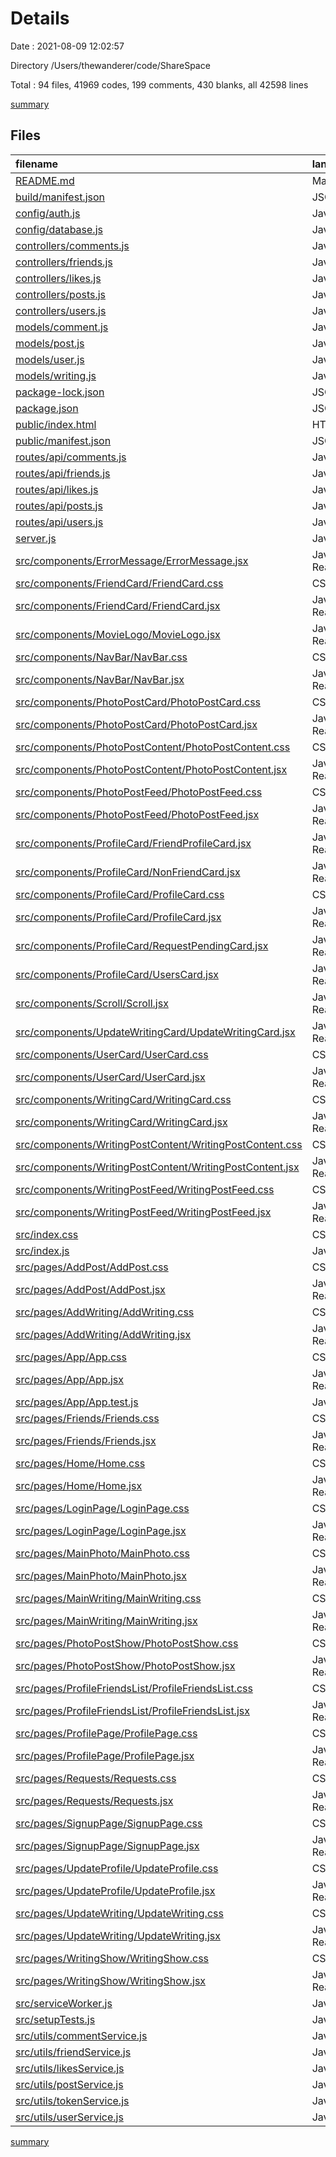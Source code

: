 # Details

Date : 2021-08-09 12:02:57

Directory /Users/thewanderer/code/ShareSpace

Total : 94 files,  41969 codes, 199 comments, 430 blanks, all 42598 lines

[summary](results.md)

## Files
| filename | language | code | comment | blank | total |
| :--- | :--- | ---: | ---: | ---: | ---: |
| [README.md](/README.md) | Markdown | 26 | 0 | 14 | 40 |
| [build/manifest.json](/build/manifest.json) | JSON | 25 | 0 | 1 | 26 |
| [config/auth.js](/config/auth.js) | JavaScript | 18 | 4 | 1 | 23 |
| [config/database.js](/config/database.js) | JavaScript | 13 | 0 | 3 | 16 |
| [controllers/comments.js](/controllers/comments.js) | JavaScript | 33 | 0 | 7 | 40 |
| [controllers/friends.js](/controllers/friends.js) | JavaScript | 73 | 0 | 10 | 83 |
| [controllers/likes.js](/controllers/likes.js) | JavaScript | 91 | 0 | 9 | 100 |
| [controllers/posts.js](/controllers/posts.js) | JavaScript | 103 | 0 | 7 | 110 |
| [controllers/users.js](/controllers/users.js) | JavaScript | 78 | 5 | 16 | 99 |
| [models/comment.js](/models/comment.js) | JavaScript | 13 | 0 | 3 | 16 |
| [models/post.js](/models/post.js) | JavaScript | 12 | 0 | 5 | 17 |
| [models/user.js](/models/user.js) | JavaScript | 43 | 11 | 11 | 65 |
| [models/writing.js](/models/writing.js) | JavaScript | 12 | 0 | 3 | 15 |
| [package-lock.json](/package-lock.json) | JSON | 37,641 | 0 | 1 | 37,642 |
| [package.json](/package.json) | JSON | 50 | 0 | 1 | 51 |
| [public/index.html](/public/index.html) | HTML | 32 | 31 | 3 | 66 |
| [public/manifest.json](/public/manifest.json) | JSON | 25 | 0 | 1 | 26 |
| [routes/api/comments.js](/routes/api/comments.js) | JavaScript | 8 | 0 | 4 | 12 |
| [routes/api/friends.js](/routes/api/friends.js) | JavaScript | 8 | 0 | 4 | 12 |
| [routes/api/likes.js](/routes/api/likes.js) | JavaScript | 11 | 3 | 2 | 16 |
| [routes/api/posts.js](/routes/api/posts.js) | JavaScript | 15 | 0 | 3 | 18 |
| [routes/api/users.js](/routes/api/users.js) | JavaScript | 9 | 3 | 5 | 17 |
| [server.js](/server.js) | JavaScript | 18 | 17 | 7 | 42 |
| [src/components/ErrorMessage/ErrorMessage.jsx](/src/components/ErrorMessage/ErrorMessage.jsx) | JavaScript React | 4 | 0 | 1 | 5 |
| [src/components/FriendCard/FriendCard.css](/src/components/FriendCard/FriendCard.css) | CSS | 0 | 0 | 1 | 1 |
| [src/components/FriendCard/FriendCard.jsx](/src/components/FriendCard/FriendCard.jsx) | JavaScript React | 62 | 3 | 3 | 68 |
| [src/components/MovieLogo/MovieLogo.jsx](/src/components/MovieLogo/MovieLogo.jsx) | JavaScript React | 6 | 0 | 4 | 10 |
| [src/components/NavBar/NavBar.css](/src/components/NavBar/NavBar.css) | CSS | 65 | 0 | 5 | 70 |
| [src/components/NavBar/NavBar.jsx](/src/components/NavBar/NavBar.jsx) | JavaScript React | 91 | 6 | 3 | 100 |
| [src/components/PhotoPostCard/PhotoPostCard.css](/src/components/PhotoPostCard/PhotoPostCard.css) | CSS | 49 | 2 | 5 | 56 |
| [src/components/PhotoPostCard/PhotoPostCard.jsx](/src/components/PhotoPostCard/PhotoPostCard.jsx) | JavaScript React | 220 | 17 | 14 | 251 |
| [src/components/PhotoPostContent/PhotoPostContent.css](/src/components/PhotoPostContent/PhotoPostContent.css) | CSS | 9 | 0 | 3 | 12 |
| [src/components/PhotoPostContent/PhotoPostContent.jsx](/src/components/PhotoPostContent/PhotoPostContent.jsx) | JavaScript React | 51 | 1 | 4 | 56 |
| [src/components/PhotoPostFeed/PhotoPostFeed.css](/src/components/PhotoPostFeed/PhotoPostFeed.css) | CSS | 9 | 0 | 1 | 10 |
| [src/components/PhotoPostFeed/PhotoPostFeed.jsx](/src/components/PhotoPostFeed/PhotoPostFeed.jsx) | JavaScript React | 48 | 0 | 4 | 52 |
| [src/components/ProfileCard/FriendProfileCard.jsx](/src/components/ProfileCard/FriendProfileCard.jsx) | JavaScript React | 38 | 1 | 3 | 42 |
| [src/components/ProfileCard/NonFriendCard.jsx](/src/components/ProfileCard/NonFriendCard.jsx) | JavaScript React | 41 | 0 | 3 | 44 |
| [src/components/ProfileCard/ProfileCard.css](/src/components/ProfileCard/ProfileCard.css) | CSS | 58 | 3 | 2 | 63 |
| [src/components/ProfileCard/ProfileCard.jsx](/src/components/ProfileCard/ProfileCard.jsx) | JavaScript React | 49 | 0 | 2 | 51 |
| [src/components/ProfileCard/RequestPendingCard.jsx](/src/components/ProfileCard/RequestPendingCard.jsx) | JavaScript React | 37 | 1 | 2 | 40 |
| [src/components/ProfileCard/UsersCard.jsx](/src/components/ProfileCard/UsersCard.jsx) | JavaScript React | 36 | 1 | 2 | 39 |
| [src/components/Scroll/Scroll.jsx](/src/components/Scroll/Scroll.jsx) | JavaScript React | 1 | 0 | 0 | 1 |
| [src/components/UpdateWritingCard/UpdateWritingCard.jsx](/src/components/UpdateWritingCard/UpdateWritingCard.jsx) | JavaScript React | 62 | 0 | 4 | 66 |
| [src/components/UserCard/UserCard.css](/src/components/UserCard/UserCard.css) | CSS | 78 | 0 | 6 | 84 |
| [src/components/UserCard/UserCard.jsx](/src/components/UserCard/UserCard.jsx) | JavaScript React | 70 | 1 | 4 | 75 |
| [src/components/WritingCard/WritingCard.css](/src/components/WritingCard/WritingCard.css) | CSS | 50 | 0 | 2 | 52 |
| [src/components/WritingCard/WritingCard.jsx](/src/components/WritingCard/WritingCard.jsx) | JavaScript React | 221 | 18 | 9 | 248 |
| [src/components/WritingPostContent/WritingPostContent.css](/src/components/WritingPostContent/WritingPostContent.css) | CSS | 13 | 0 | 2 | 15 |
| [src/components/WritingPostContent/WritingPostContent.jsx](/src/components/WritingPostContent/WritingPostContent.jsx) | JavaScript React | 69 | 0 | 2 | 71 |
| [src/components/WritingPostFeed/WritingPostFeed.css](/src/components/WritingPostFeed/WritingPostFeed.css) | CSS | 17 | 0 | 1 | 18 |
| [src/components/WritingPostFeed/WritingPostFeed.jsx](/src/components/WritingPostFeed/WritingPostFeed.jsx) | JavaScript React | 72 | 0 | 3 | 75 |
| [src/index.css](/src/index.css) | CSS | 12 | 0 | 2 | 14 |
| [src/index.js](/src/index.js) | JavaScript | 12 | 3 | 2 | 17 |
| [src/pages/AddPost/AddPost.css](/src/pages/AddPost/AddPost.css) | CSS | 7 | 0 | 2 | 9 |
| [src/pages/AddPost/AddPost.jsx](/src/pages/AddPost/AddPost.jsx) | JavaScript React | 65 | 0 | 6 | 71 |
| [src/pages/AddWriting/AddWriting.css](/src/pages/AddWriting/AddWriting.css) | CSS | 7 | 0 | 2 | 9 |
| [src/pages/AddWriting/AddWriting.jsx](/src/pages/AddWriting/AddWriting.jsx) | JavaScript React | 58 | 0 | 5 | 63 |
| [src/pages/App/App.css](/src/pages/App/App.css) | CSS | 37 | 1 | 6 | 44 |
| [src/pages/App/App.jsx](/src/pages/App/App.jsx) | JavaScript React | 132 | 0 | 7 | 139 |
| [src/pages/App/App.test.js](/src/pages/App/App.test.js) | JavaScript | 8 | 0 | 2 | 10 |
| [src/pages/Friends/Friends.css](/src/pages/Friends/Friends.css) | CSS | 0 | 0 | 1 | 1 |
| [src/pages/Friends/Friends.jsx](/src/pages/Friends/Friends.jsx) | JavaScript React | 34 | 0 | 4 | 38 |
| [src/pages/Home/Home.css](/src/pages/Home/Home.css) | CSS | 50 | 0 | 5 | 55 |
| [src/pages/Home/Home.jsx](/src/pages/Home/Home.jsx) | JavaScript React | 70 | 0 | 5 | 75 |
| [src/pages/LoginPage/LoginPage.css](/src/pages/LoginPage/LoginPage.css) | CSS | 28 | 0 | 4 | 32 |
| [src/pages/LoginPage/LoginPage.jsx](/src/pages/LoginPage/LoginPage.jsx) | JavaScript React | 94 | 0 | 5 | 99 |
| [src/pages/MainPhoto/MainPhoto.css](/src/pages/MainPhoto/MainPhoto.css) | CSS | 0 | 0 | 1 | 1 |
| [src/pages/MainPhoto/MainPhoto.jsx](/src/pages/MainPhoto/MainPhoto.jsx) | JavaScript React | 118 | 0 | 6 | 124 |
| [src/pages/MainWriting/MainWriting.css](/src/pages/MainWriting/MainWriting.css) | CSS | 12 | 0 | 0 | 12 |
| [src/pages/MainWriting/MainWriting.jsx](/src/pages/MainWriting/MainWriting.jsx) | JavaScript React | 111 | 1 | 8 | 120 |
| [src/pages/PhotoPostShow/PhotoPostShow.css](/src/pages/PhotoPostShow/PhotoPostShow.css) | CSS | 6 | 0 | 2 | 8 |
| [src/pages/PhotoPostShow/PhotoPostShow.jsx](/src/pages/PhotoPostShow/PhotoPostShow.jsx) | JavaScript React | 130 | 0 | 9 | 139 |
| [src/pages/ProfileFriendsList/ProfileFriendsList.css](/src/pages/ProfileFriendsList/ProfileFriendsList.css) | CSS | 0 | 0 | 1 | 1 |
| [src/pages/ProfileFriendsList/ProfileFriendsList.jsx](/src/pages/ProfileFriendsList/ProfileFriendsList.jsx) | JavaScript React | 38 | 0 | 4 | 42 |
| [src/pages/ProfilePage/ProfilePage.css](/src/pages/ProfilePage/ProfilePage.css) | CSS | 3 | 0 | 1 | 4 |
| [src/pages/ProfilePage/ProfilePage.jsx](/src/pages/ProfilePage/ProfilePage.jsx) | JavaScript React | 96 | 0 | 7 | 103 |
| [src/pages/Requests/Requests.css](/src/pages/Requests/Requests.css) | CSS | 6 | 0 | 1 | 7 |
| [src/pages/Requests/Requests.jsx](/src/pages/Requests/Requests.jsx) | JavaScript React | 34 | 0 | 4 | 38 |
| [src/pages/SignupPage/SignupPage.css](/src/pages/SignupPage/SignupPage.css) | CSS | 34 | 1 | 6 | 41 |
| [src/pages/SignupPage/SignupPage.jsx](/src/pages/SignupPage/SignupPage.jsx) | JavaScript React | 108 | 0 | 8 | 116 |
| [src/pages/UpdateProfile/UpdateProfile.css](/src/pages/UpdateProfile/UpdateProfile.css) | CSS | 26 | 0 | 4 | 30 |
| [src/pages/UpdateProfile/UpdateProfile.jsx](/src/pages/UpdateProfile/UpdateProfile.jsx) | JavaScript React | 109 | 6 | 8 | 123 |
| [src/pages/UpdateWriting/UpdateWriting.css](/src/pages/UpdateWriting/UpdateWriting.css) | CSS | 10 | 0 | 2 | 12 |
| [src/pages/UpdateWriting/UpdateWriting.jsx](/src/pages/UpdateWriting/UpdateWriting.jsx) | JavaScript React | 59 | 0 | 8 | 67 |
| [src/pages/WritingShow/WritingShow.css](/src/pages/WritingShow/WritingShow.css) | CSS | 6 | 0 | 2 | 8 |
| [src/pages/WritingShow/WritingShow.jsx](/src/pages/WritingShow/WritingShow.jsx) | JavaScript React | 127 | 2 | 13 | 142 |
| [src/serviceWorker.js](/src/serviceWorker.js) | JavaScript | 98 | 31 | 13 | 142 |
| [src/setupTests.js](/src/setupTests.js) | JavaScript | 1 | 4 | 1 | 6 |
| [src/utils/commentService.js](/src/utils/commentService.js) | JavaScript | 44 | 8 | 8 | 60 |
| [src/utils/friendService.js](/src/utils/friendService.js) | JavaScript | 60 | 0 | 7 | 67 |
| [src/utils/likesService.js](/src/utils/likesService.js) | JavaScript | 76 | 0 | 8 | 84 |
| [src/utils/postService.js](/src/utils/postService.js) | JavaScript | 79 | 0 | 12 | 91 |
| [src/utils/tokenService.js](/src/utils/tokenService.js) | JavaScript | 31 | 0 | 5 | 36 |
| [src/utils/userService.js](/src/utils/userService.js) | JavaScript | 50 | 14 | 7 | 71 |

[summary](results.md)
